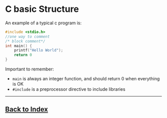 # C basic Structure

An example of a typical c program is:
```c
#include <stdio.h>
//one way to comment
/* block comment*/
int main() {
    printf("Hello World");
    return 0
}
```
Important to remember:
- `main` is always an integer function, and should return 0 when everything is OK
- `#include` is a preprocessor directive to include libraries

------------------------------
## [Back to Index](./Aa_Index.md)